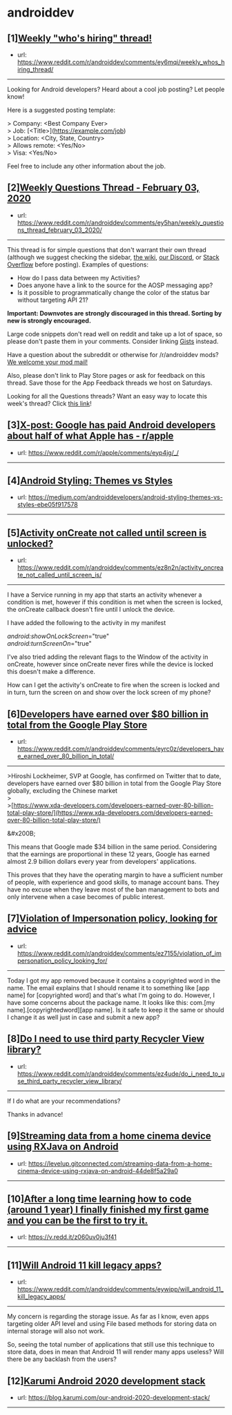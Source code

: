 # androiddev
## [1][Weekly "who's hiring" thread!](https://www.reddit.com/r/androiddev/comments/ey6mqi/weekly_whos_hiring_thread/)
- url: https://www.reddit.com/r/androiddev/comments/ey6mqi/weekly_whos_hiring_thread/
---
Looking for Android developers? Heard about a cool job posting? Let people know!

Here is a suggested posting template:

&gt; Company: &lt;Best Company Ever&gt;  
&gt; Job: [&lt;Title&gt;]\(https://example.com/job)  
&gt; Location: &lt;City, State, Country&gt;  
&gt; Allows remote: &lt;Yes/No&gt;  
&gt; Visa: &lt;Yes/No&gt;  

Feel free to include any other information about the job.
## [2][Weekly Questions Thread - February 03, 2020](https://www.reddit.com/r/androiddev/comments/ey5han/weekly_questions_thread_february_03_2020/)
- url: https://www.reddit.com/r/androiddev/comments/ey5han/weekly_questions_thread_february_03_2020/
---
This thread is for simple questions that don't warrant their own thread (although we suggest checking the sidebar, [the wiki](http://www.reddit.com/r/androiddev/wiki/), [our Discord](https://discord.gg/D2cNrqX), or [Stack Overflow](http://stackoverflow.com) before posting). Examples of questions:

* How do I pass data between my Activities?
* Does anyone have a link to the source for the AOSP messaging app?
* Is it possible to programmatically change the color of the status bar without targeting API 21?

**Important: Downvotes are strongly discouraged in this thread. Sorting by new is strongly encouraged.**

Large code snippets don't read well on reddit and take up a lot of space, so please don't paste them in your comments. Consider linking [Gists](https://gist.github.com) instead.

Have a question about the subreddit or otherwise for /r/androiddev mods? [We welcome your mod mail!](http://www.reddit.com/message/compose?to=%2Fr%2Fandroiddev)

Also, please don't link to Play Store pages or ask for feedback on this thread. Save those for the App Feedback threads we host on Saturdays.

Looking for all the Questions threads? Want an easy way to locate this week's thread? Click [this link](https://www.reddit.com/r/androiddev/search?q=title%3A%22questions+thread%22+author%3A%22AutoModerator%22&amp;restrict_sr=on&amp;sort=new&amp;t=all)!
## [3][X-post: Google has paid Android developers about half of what Apple has - r/apple](https://www.reddit.com/r/androiddev/comments/ez5ybu/xpost_google_has_paid_android_developers_about/)
- url: https://www.reddit.com/r/apple/comments/eyp4jg/_/
---

## [4][Android Styling: Themes vs Styles](https://www.reddit.com/r/androiddev/comments/eyxwau/android_styling_themes_vs_styles/)
- url: https://medium.com/androiddevelopers/android-styling-themes-vs-styles-ebe05f917578
---

## [5][Activity onCreate not called until screen is unlocked?](https://www.reddit.com/r/androiddev/comments/ez8n2n/activity_oncreate_not_called_until_screen_is/)
- url: https://www.reddit.com/r/androiddev/comments/ez8n2n/activity_oncreate_not_called_until_screen_is/
---
I have a Service running in my app that starts an activity whenever a condition is met, however if this condition is met when the screen is locked, the onCreate callback doesn't fire until I unlock the device.

I have added the following to the activity in my manifest

*android:showOnLockScreen*="true"  
*android:turnScreenOn*="true"

I've also tried adding the relevant flags to the Window of the activity in onCreate, however since onCreate never fires while the device is locked this doesn't make a difference.

How can I get the activity's onCreate to fire when the screen is locked and in turn, turn the screen on and show over the lock screen of my phone?
## [6][Developers have earned over $80 billion in total from the Google Play Store](https://www.reddit.com/r/androiddev/comments/eyrc0z/developers_have_earned_over_80_billion_in_total/)
- url: https://www.reddit.com/r/androiddev/comments/eyrc0z/developers_have_earned_over_80_billion_in_total/
---
&gt;Hiroshi Lockheimer, SVP at Google, has confirmed on Twitter that to date,  developers have earned over $80 billion in total from the Google Play  Store globally, excluding the Chinese market  
&gt;  
&gt;[https://www.xda-developers.com/developers-earned-over-80-billion-total-play-store/](https://www.xda-developers.com/developers-earned-over-80-billion-total-play-store/)

&amp;#x200B;

This means that Google made $34 billion in the same period. Considering that the earnings are proportional in these 12 years, Google has earned almost 2.9 billion dollars every year from developers' applications.

This proves that they have the operating margin to have a sufficient number of people, with experience and good skills, to manage account bans. They have no excuse when they leave most of the ban management to bots and only intervene when a case becomes of public interest.
## [7][Violation of Impersonation policy, looking for advice](https://www.reddit.com/r/androiddev/comments/ez7155/violation_of_impersonation_policy_looking_for/)
- url: https://www.reddit.com/r/androiddev/comments/ez7155/violation_of_impersonation_policy_looking_for/
---
Today I got my app removed because it contains a copyrighted word in the name. The email explains that I should rename it to something like [app name] for [copyrighted word] and that's what I'm going to do. However, I have some concerns about the package name. It looks like this: com.[my name].[copyrightedword][app name]. Is it safe to keep it the same or should I change it as well just in case and submit a new app?
## [8][Do I need to use third party Recycler View library?](https://www.reddit.com/r/androiddev/comments/ez4ude/do_i_need_to_use_third_party_recycler_view_library/)
- url: https://www.reddit.com/r/androiddev/comments/ez4ude/do_i_need_to_use_third_party_recycler_view_library/
---
If I do what are your recommendations?


Thanks in advance!
## [9][Streaming data from a home cinema device using RXJava on Android](https://www.reddit.com/r/androiddev/comments/ez7r5h/streaming_data_from_a_home_cinema_device_using/)
- url: https://levelup.gitconnected.com/streaming-data-from-a-home-cinema-device-using-rxjava-on-android-44de8f5a29a0
---

## [10][After a long time learning how to code (around 1 year) I finally finished my first game and you can be the first to try it.](https://www.reddit.com/r/androiddev/comments/ez9d7g/after_a_long_time_learning_how_to_code_around_1/)
- url: https://v.redd.it/z060uv0ju3f41
---

## [11][Will Android 11 kill legacy apps?](https://www.reddit.com/r/androiddev/comments/eywipp/will_android_11_kill_legacy_apps/)
- url: https://www.reddit.com/r/androiddev/comments/eywipp/will_android_11_kill_legacy_apps/
---
My concern is regarding the storage issue.
As far as I know, even apps targeting older API level and using File based methods for storing data on internal storage will also not work.

So, seeing the total number of applications that still use this technique to store data, does in mean that Android 11 will render many apps useless? Will there be any backlash from the users?
## [12][Karumi Android 2020 development stack](https://www.reddit.com/r/androiddev/comments/eypany/karumi_android_2020_development_stack/)
- url: https://blog.karumi.com/our-android-2020-development-stack/
---

